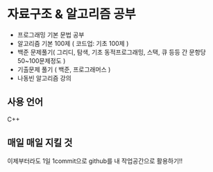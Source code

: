 # 자료구조 & 알고리즘 공부

+ 프로그래밍 기본 문법 공부
+ 알고리즘 기본 100제 ( 코드업: 기초 100제 )
+ 백준 문제풀기( 그리디, 탐색, 기초 동적프로그래밍, 스택, 큐 등등 간 문항당 50~100문제정도 )
+ 기출문제 풀기 ( 백준, 프로그래머스 )
+ 나동빈 알고리즘 강의 

## 사용 언어
C++

## 매일 매일 지킬 것
이제부터라도 1일 1commit으로 github를 내 작업공간으로 활용하기!!
